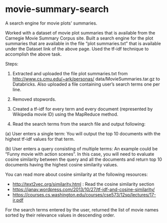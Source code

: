 # movie-summary-search
A search engine for movie plots' summaries.

Worked with a dataset of movie plot summaries that is available from the
Carnegie Movie Summary Corpus site. Built a search engine for the plot
summaries that are available in the file “plot summaries.txt” that is available under the Dataset link
of the above page.
Used the tf-idf technique to accomplish the above task.

Steps:

1. Extracted and uploaded the file plot summaries.txt from http://www.cs.cmu.edu/~ark/personas/
data/MovieSummaries.tar.gz to Databricks. Also uploaded a file containing user’s search terms
one per line.

2. Removed stopwords.

3. Created a tf-idf for every term and every document (represented by Wikipedia movie ID)
using the MapReduce method.

4. Read the search terms from the search file and output following:

(a) User enters a single term: You will output the top 10 documents with the highest tf-idf
values for that term.

(b) User enters a query consisting of multiple terms: An example could be “Funny
movie with action scenes”. In this case, you will need to evaluate cosine similarity between
the query and all the documents and return top 10 documents having the highest cosine
similarity values.


You can read more about cosine similarity at the following resources:
- http://text2vec.org/similarity.html : Read the cosine similarity section
- https://janav.wordpress.com/2013/10/27/tf-idf-and-cosine-similarity/
- https://courses.cs.washington.edu/courses/cse573/12sp/lectures/17-ir.pdf


For the search terms entered by the user, returned the list of movie names sorted by
their relevance values in descending order. 
